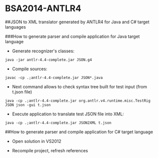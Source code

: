 BSA2014-ANTLR4
==============

##JSON to XML translator generated by ANTLR4 for Java and C# target languages

###How to generate parser and compile application for Java target language
- Generate recognizer's classes:
```shell
java -jar antlr-4.4-complete.jar JSON.g4 
```

- Compile sources:
```shell
javac -cp .;antlr-4.4-complete.jar JSON*.java
```

- Next command allows to check syntax tree built for test input (from t.json file)
```shell
java -cp .;antlr-4.4-complete.jar org.antlr.v4.runtime.misc.TestRig JSON json -gui t.json 
```

- Execute application to translate test JSON file into XML:
```shell
java -cp .;antlr-4.4-complete.jar JSON2XML t.json 
```


##How to generate parser and compile application for C# target language
- Open solution in VS2012

- Recompile project, refresh references
